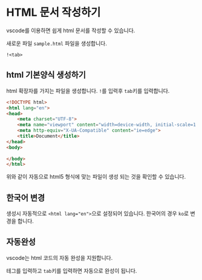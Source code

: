 # HTML 문서 작성하기
vscode를 이용하면 쉽게 html 문서를 작성할 수 있습니다.


새로운 파일 `sample.html` 파일을 생성합니다.




```
!<tab>
```

## html 기본양식 생성하기
html 확장자를 가지는 파일을 생성합니다.
`!`를 입력후 `tab`키를 입력합니다.

```html
<!DOCTYPE html>
<html lang="en">
<head>
    <meta charset="UTF-8">
    <meta name="viewport" content="width=device-width, initial-scale=1.0">
    <meta http-equiv="X-UA-Compatible" content="ie=edge">
    <title>Document</title>
</head>
<body>
    
</body>
</html>
```

위와 같이 자동으로 html5 형식에 맞는 파일이 생성 되는 것을 확인할 수 있습니다.

## 한국어 변경
생성시 자동적으로 `<html lang="en">`으로 설정되어 있습니다. 한국어의 경우 `ko`로 변경을 합니다.


## 자동완성
vscode는 html 코드의 자동 완성을 지원합니다.

테그를 입력하고 `tab`키를 입력하면 자동으로 완성이 됩니다.
